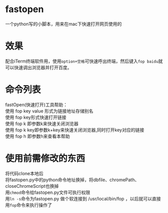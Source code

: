 # fastopen
一个python写的小脚本，用来在mac下快速打开网页使用的

# 效果
配合iTerm终端软件用，使用`option+空格`可快速呼出终端，然后键入`fop baidu`就可以快速调出浏览器并打开百度。

# 命令列表
fastOpen(快速打开)工具帮助：  
使用 fop key value 形式为链接地址存储别名  
使用 fop key形式快速打开链接  
使用 fop k 即参数k来快速关闭浏览器  
使用 fop k key即参数k+key来快速关闭浏览器,同时打开key对应的链接  
使用 fop h 即参数h来查看本帮助  

# 使用前需修改的东西
将代码clone本地后  
将fastopen.py中的python命令地址换掉，将dbfile、chromePath、closeChromeScript也换掉  
用`chmod`命令给fastopen.py文件可执行权限  
用`ln -s`命令为fastopen.py 做个软连接到 /usr/local/bin/fop ，以后就可以直接用`fop`命令来执行操作了  
